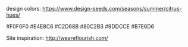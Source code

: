 design colors:
https://www.design-seeds.com/seasons/summer/citrus-hues/


#F0F0F0
#E4E8C6
#C2D68B
#80C2B3
#9DDCCE
#B7E6D6

Site inspiration:
http://weareflourish.com/